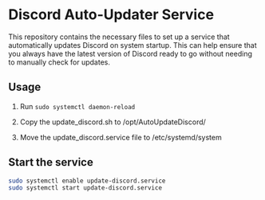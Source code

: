 # Discord Auto-Updater Service

This repository contains the necessary files to set up a service that automatically updates Discord on system startup. This can help ensure that you always have the latest version of Discord ready to go without needing to manually check for updates.

## Usage

1. Run ```sudo systemctl daemon-reload ``` 

2. Copy the update_discord.sh to /opt/AutoUpdateDiscord/

3. Move the update_discord.service file to /etc/systemd/system

## Start the service

```bash
sudo systemctl enable update-discord.service
sudo systemctl start update-discord.service
```
